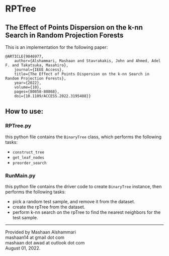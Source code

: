 # RPTree

## 	The Effect of Points Dispersion on the k-nn Search in Random Projection Forests
This is an implementation for the following paper:
```
@ARTICLE{9846977,
	author={Alshammari, Mashaan and Stavrakakis, John and Ahmed, Adel F. and Takatsuka, Masahiro},
	journal={IEEE Access}, 
	title={The Effect of Points Dispersion on the k-nn Search in Random Projection Forests}, 
	year={2022},
	volume={10},
	pages={80858-80868},
	doi={10.1109/ACCESS.2022.3195488}}
```

## How to use:

### RPTree.py
this python file contains the `BinaryTree` class, which performs the following tasks:
- `construct_tree`
- `get_leaf_nodes`
- `preorder_search`

### RunMain.py
this python file contains the driver code to create `BinaryTree` instance, then performs the following tasks:
- pick a random test sample, and remove it from the dataset.
- create the rpTree from the dataset.
- perform k-nn search on the rpTree to find the nearest neighbors for the test sample.

---
Provided by Mashaan Alshammari<br/>
mashaan14 at gmail dot com<br/>
mashaan dot awad at outlook dot com<br/>
August 01, 2022.
